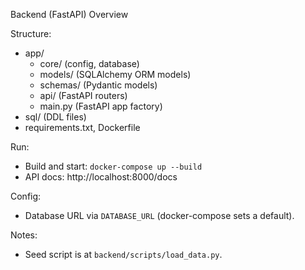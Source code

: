 Backend (FastAPI) Overview

Structure:
- app/
  - core/ (config, database)
  - models/ (SQLAlchemy ORM models)
  - schemas/ (Pydantic models)
  - api/ (FastAPI routers)
  - main.py (FastAPI app factory)
- sql/ (DDL files)
- requirements.txt, Dockerfile

Run:
- Build and start: `docker-compose up --build`
- API docs: http://localhost:8000/docs

Config:
- Database URL via `DATABASE_URL` (docker-compose sets a default).

Notes:
- Seed script is at `backend/scripts/load_data.py`.
